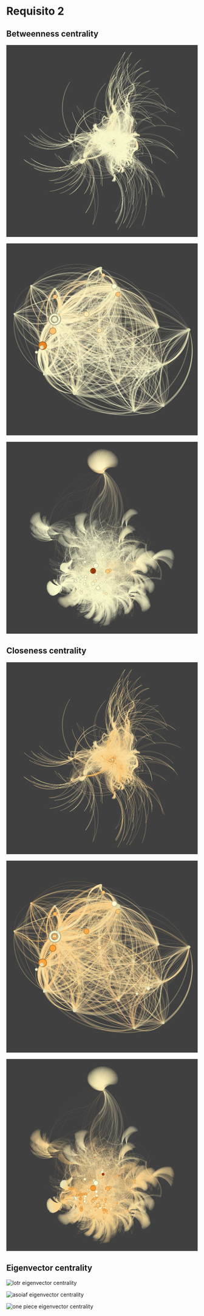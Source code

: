 <h1>Requisito 2</h1>

<h2>Betweenness centrality</h2>

![lotr betweenness centrality](https://github.com/ViniciusBulhoes/AED2/blob/main/U3T1/Requisito_02/img/lotr_betweenness_centrality.png)

![asoiaf betweenness centrality](https://github.com/ViniciusBulhoes/AED2/blob/main/U3T1/Requisito_02/img/asoiaf_betweenness_centrality.png)

![one piece betweenness centrality](https://github.com/ViniciusBulhoes/AED2/blob/main/U3T1/Requisito_02/img/one_piece_betweenness_centrality.png)

<p>
  
</p>

<h2>Closeness centrality</h2>

![lotr closeness centrality](https://github.com/ViniciusBulhoes/AED2/blob/main/U3T1/Requisito_02/img/lotr_closeness_centrality.png)

![asoiaf closeness centrality](https://github.com/ViniciusBulhoes/AED2/blob/main/U3T1/Requisito_02/img/asoiaf_closeness_centrality.png)

![one piece closeness centrality](https://github.com/ViniciusBulhoes/AED2/blob/main/U3T1/Requisito_02/img/one_piece_closeness_centrality.png)

<p>
  
</p>

<h2>Eigenvector centrality</h2>

![lotr eigenvector centrality](https://github.com/ViniciusBulhoes/AED2/blob/main/U3T1/Requisito_02/img/lotr_egenvector_centrality.png)

![asoiaf eigenvector centrality](https://github.com/ViniciusBulhoes/AED2/blob/main/U3T1/Requisito_02/img/asoiaf_egenvector_centrality.png)

![one piece eigenvector centrality](https://github.com/ViniciusBulhoes/AED2/blob/main/U3T1/Requisito_02/img/one_piece_egenvector_centrality.png)
